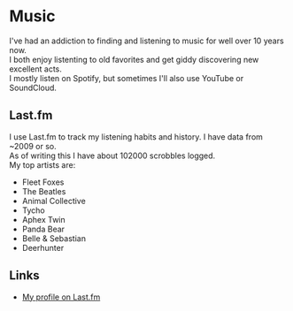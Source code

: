 # Music
I've had an addiction to finding and listening to music for well over 10 years now.  
I both enjoy listenting to old favorites and get giddy discovering new excellent acts.  
I mostly listen on Spotify, but sometimes I'll also use YouTube or SoundCloud.

## Last.fm
I use Last.fm to track my listening habits and history. I have data from ~2009 or so.  
As of writing this I have about 102000 scrobbles logged.  
My top artists are:
- Fleet Foxes
- The Beatles
- Animal Collective
- Tycho
- Aphex Twin
- Panda Bear
- Belle & Sebastian
- Deerhunter

## Links
- [My profile on Last.fm](https://www.last.fm/user/MeTRoD)
